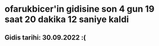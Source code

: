 # ofarukbicer'in gidisine son 4 gun 19 saat 20 dakika 12 saniye kaldi

## Gidis tarihi: 30.09.2022 :(
